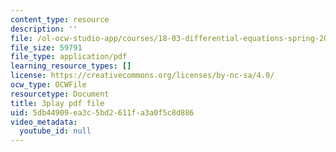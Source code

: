```yaml
---
content_type: resource
description: ''
file: /ol-ocw-studio-app/courses/18-03-differential-equations-spring-2010/5db44909ea3c5bd2611fa3a0f5c8d886_MdzfsfBNJIw.pdf
file_size: 59791
file_type: application/pdf
learning_resource_types: []
license: https://creativecommons.org/licenses/by-nc-sa/4.0/
ocw_type: OCWFile
resourcetype: Document
title: 3play pdf file
uid: 5db44909-ea3c-5bd2-611f-a3a0f5c8d886
video_metadata:
  youtube_id: null
---
```

